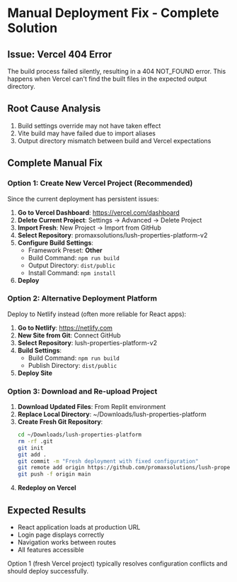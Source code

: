 # Manual Deployment Fix - Complete Solution

## Issue: Vercel 404 Error
The build process failed silently, resulting in a 404 NOT_FOUND error. This happens when Vercel can't find the built files in the expected output directory.

## Root Cause Analysis
1. Build settings override may not have taken effect
2. Vite build may have failed due to import aliases
3. Output directory mismatch between build and Vercel expectations

## Complete Manual Fix

### Option 1: Create New Vercel Project (Recommended)
Since the current deployment has persistent issues:

1. **Go to Vercel Dashboard**: https://vercel.com/dashboard
2. **Delete Current Project**: Settings → Advanced → Delete Project
3. **Import Fresh**: New Project → Import from GitHub
4. **Select Repository**: promaxsolutions/lush-properties-platform-v2
5. **Configure Build Settings**:
   - Framework Preset: **Other**
   - Build Command: `npm run build`
   - Output Directory: `dist/public`
   - Install Command: `npm install`
6. **Deploy**

### Option 2: Alternative Deployment Platform
Deploy to Netlify instead (often more reliable for React apps):

1. **Go to Netlify**: https://netlify.com
2. **New Site from Git**: Connect GitHub
3. **Select Repository**: lush-properties-platform-v2
4. **Build Settings**:
   - Build Command: `npm run build`
   - Publish Directory: `dist/public`
5. **Deploy Site**

### Option 3: Download and Re-upload Project
1. **Download Updated Files**: From Replit environment
2. **Replace Local Directory**: ~/Downloads/lush-properties-platform
3. **Create Fresh Git Repository**:
   ```bash
   cd ~/Downloads/lush-properties-platform
   rm -rf .git
   git init
   git add .
   git commit -m "Fresh deployment with fixed configuration"
   git remote add origin https://github.com/promaxsolutions/lush-properties-platform-v2.git
   git push -f origin main
   ```
4. **Redeploy on Vercel**

## Expected Results
- React application loads at production URL
- Login page displays correctly
- Navigation works between routes
- All features accessible

Option 1 (fresh Vercel project) typically resolves configuration conflicts and should deploy successfully.